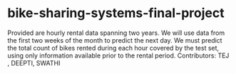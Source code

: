 # bike-sharing-systems-final-project
Provided are hourly rental data spanning two years. We will use data from the first two weeks of the month to predict the next day. We must predict the total count of bikes rented during each hour covered by the test set, using only information available prior to the rental period.
Contributors:
TEJ , DEEPTI, SWATHI